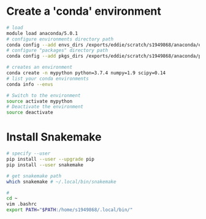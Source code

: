 # Create a 'conda' environment
```bash
# load
module load anaconda/5.0.1
# configure environments directory path
conda config --add envs_dirs /exports/eddie/scratch/s1949868/anaconda/envs
# configure "packages" directory path
conda config --add pkgs_dirs /exports/eddie/scratch/s1949868/anaconda/pkgs

# creates an environment
conda create -n mypython python=3.7.4 numpy=1.9 scipy=0.14
# list your conda environments
conda info --envs

# Switch to the environment
source activate mypython
# Deactivate the environment
source deactivate
```
# Install Snakemake
```bash
# specify --user
pip install --user --upgrade pip
pip install --user snakemake

# get snakemake path
which snakemake # ~/.local/bin/snakemake

# 
cd ~  
vim .bashrc
export PATH="$PATH:/home/s1949868/.local/bin/"
```
<!--stackedit_data:
eyJoaXN0b3J5IjpbLTIwOTM3MjY1NDAsLTE1NjQ3NzQyNDEsMj
A3NjY0NTU1MywtMTM2OTcyODExNSwtNzc4MTM1NzMzLC0yNDc3
NzI5MzUsLTEwNzMyMDg5NzMsLTE4NTQyNjYxNDNdfQ==
-->
